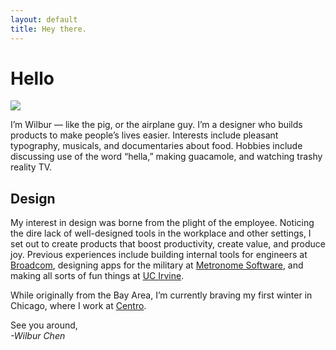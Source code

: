 ```yaml
---
layout: default
title: Hey there.
---
```


# Hello

<img src='/files/IMG_2154.png' data-action='zoom'>

I’m Wilbur — like the pig, or the airplane guy. I’m a designer who builds products to make people’s lives easier. Interests include pleasant typography, musicals, and documentaries about food. Hobbies include discussing use of the word “hella,” making guacamole, and watching trashy reality TV.

## Design

My interest in design was borne from the plight of the employee. Noticing the dire lack of well-designed tools in the workplace and other settings, I set out to create products that boost productivity, create value, and produce joy. Previous experiences include building internal tools for engineers at <a href='https://www.broadcom.com/'>Broadcom</a>, designing apps for the military at <a href='http://www.metronome-software.com/'>Metronome Software</a>, and making all sorts of fun things at <a href='http://uci.edu'>UC Irvine</a>. 

While originally from the Bay Area, I’m currently braving my first winter in Chicago, where I work at <a href='http://centro.net'>Centro</a>.  

See you around,<br><i>-Wilbur Chen</i>








